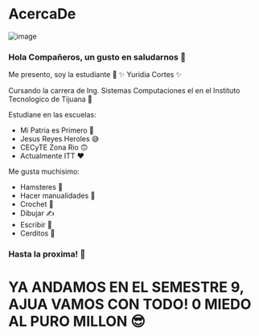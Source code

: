 # AcercaDe

![image](https://user-images.githubusercontent.com/124212145/217955506-c240685b-1fcb-412a-9cae-4c4442debf0e.png)

### Hola Compañeros, un gusto en saludarnos 👋


Me presento, soy la estudiante 🍄 ✨ Yuridia Cortes ✨

Cursando la carrera de Ing. Sistemas Computaciones el en el Instituto Tecnologico de Tijuana 🤟

Estudiane en las escuelas:
- Mi Patria es Primero 💛
- Jesus Reyes Heroles 😅
- CECyTE Zona Rio 🙃
- Actualmente ITT ❤

Me gusta muchisimo:
- Hamsteres 🐀
- Hacer manualidades 🌷
- Crochet 🧶
- Dibujar ✍
- Escribir 🌈
- Cerditos 🐽

### Hasta la proxima! 🍄

# YA ANDAMOS EN EL SEMESTRE 9, AJUA VAMOS CON TODO! 0 MIEDO AL PURO MILLON 😎
